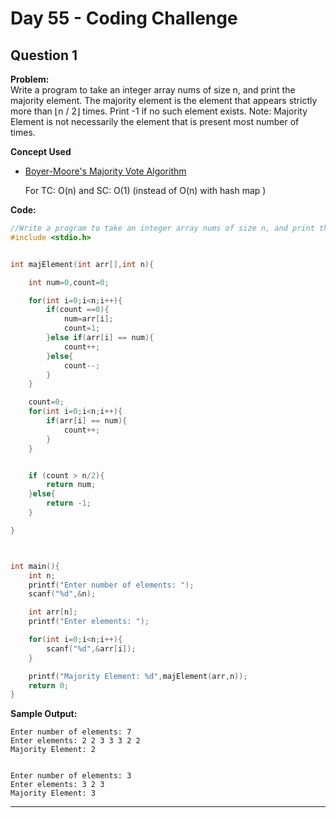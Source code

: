 # Day 55 - Coding Challenge

## Question 1  
**Problem:**  
Write a program to take an integer array nums of size n, and print the majority element. The majority element is the element that appears strictly more than ⌊n / 2⌋ times. Print -1 if no such element exists. Note: Majority Element is not necessarily the element that is present most number of times.

**Concept Used**
- [Boyer-Moore's Majority Vote Algorithm](https://www.topcoder.com/thrive/articles/boyer-moore-majority-vote-algorithm) 

    For TC: O(n) and SC: O(1) (instead of O(n) with hash map )

**Code:**  
```c
//Write a program to take an integer array nums of size n, and print the majority element. The majority element is the element that appears strictly more than ⌊n / 2⌋ times. Print -1 if no such element exists. Note: Majority Element is not necessarily the element that is present most number of times.
#include <stdio.h>


int majElement(int arr[],int n){

    int num=0,count=0;

    for(int i=0;i<n;i++){
        if(count ==0){
            num=arr[i];
            count=1;
        }else if(arr[i] == num){
            count++;
        }else{
            count--;
        }
    }

    count=0;
    for(int i=0;i<n;i++){
        if(arr[i] == num){
            count++;
        }
    }


    if (count > n/2){
        return num;
    }else{
        return -1;
    }

}



int main(){
    int n;
    printf("Enter number of elements: ");
    scanf("%d",&n);

    int arr[n];
    printf("Enter elements: ");

    for(int i=0;i<n;i++){
        scanf("%d",&arr[i]);
    }

    printf("Majority Element: %d",majElement(arr,n));
    return 0;
}
```

**Sample Output:**  
```
Enter number of elements: 7
Enter elements: 2 2 3 3 3 2 2
Majority Element: 2


Enter number of elements: 3
Enter elements: 3 2 3
Majority Element: 3
```

---


